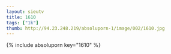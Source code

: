 ```yaml
--- 
layout: sieutv
title: 1610
tags: ["1k"]
thumb: http://94.23.248.219/absoluporn-1/image/002/1610.jpg
---
```

{% include absoluporn key="1610" %} 
